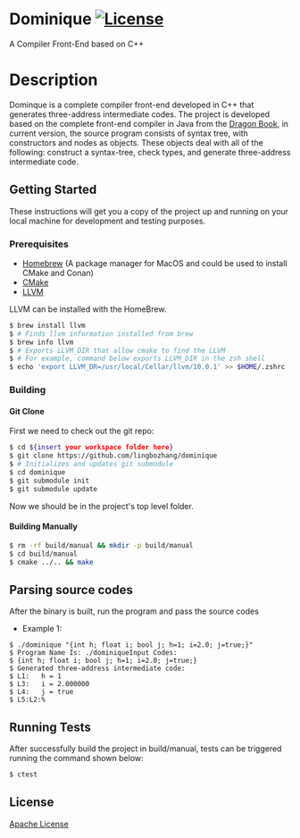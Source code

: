 # Dominique [![License](https://img.shields.io/badge/License-Apache%202.0-blue.svg)](https://opensource.org/licenses/Apache-2.0)

A Compiler Front-End based on C++

# Description
Dominque is a complete compiler front-end developed in C++ that generates three-address intermediate codes.
The project is developed based on the complete front-end compiler in Java from the [Dragon Book](https://en.wikipedia.org/wiki/Compilers:_Principles,_Techniques,_and_Tools), 
in current version, the source program consists of syntax tree, with constructors and nodes as objects. These 
objects deal with all of the following: construct a syntax-tree, check types, and generate three-address intermediate code.

## Getting Started

These instructions will get you a copy of the project up and running on your local machine for development and testing purposes.

### Prerequisites
* [Homebrew](https://brew.sh) (A package manager for MacOS and could be used to install CMake and Conan)
* [CMake](https://cmake.org)
* [LLVM](https://llvm.org)

LLVM can be installed with the HomeBrew.
```bash
$ brew install llvm
$ # Finds llvm information installed from brew
$ brew info llvm
$ # Exports LLVM_DIR that allow cmake to find the LLVM
$ # For example, command below exports LLVM_DIR in the zsh shell
$ echo 'export LLVM_DR=/usr/local/Cellar/llvm/10.0.1' >> $HOME/.zshrc 
```

### Building

#### Git Clone

First we need to check out the git repo:

```bash
$ cd ${insert your workspace folder here}
$ git clone https://github.com/lingbozhang/dominique
$ # Initializes and updates git submodule
$ cd dominique
$ git submodule init
$ git submodule update
```

Now we should be in the project's top level folder. 

#### Building Manually

```bash
$ rm -rf build/manual && mkdir -p build/manual
$ cd build/manual
$ cmake ../.. && make
```
## Parsing source codes
After the binary is built, run the program and pass the source codes
* Example 1:
```
$ ./dominique "{int h; float i; bool j; h=1; i=2.0; j=true;}"
$ Program Name Is: ./dominiqueInput Codes:
$ {int h; float i; bool j; h=1; i=2.0; j=true;}
$ Generated three-address intermediate code:
$ L1:	h = 1
$ L3:	i = 2.000000
$ L4:	j = true
$ L5:L2:%
```

## Running Tests
After successfully build the project in build/manual, tests can be triggered
running the command shown below:
```bash
$ ctest
```

## License
[Apache License](LICENSE)
